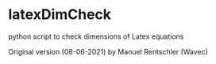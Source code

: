 # latexDimCheck
python script to check dimensions of Latex equations

Original version (08-06-2021) by Manuel Rentschler (Wavec)


